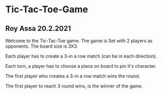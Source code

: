 # Tic-Tac-Toe-Game
## Roy Assa 20.2.2021

Welcome to the Tic-Tac-Toe game.
The game is Set with 2 players as opponents.
The board size is 3X3.

Each player has to create a 3-in a row match (can be in each direction).

Each turn, a player has to choose a place on board to pin it's character.

The first player who creates a 3-in a row match wins the round.

The first player to reach 3 round wins, is the winner of the game.


